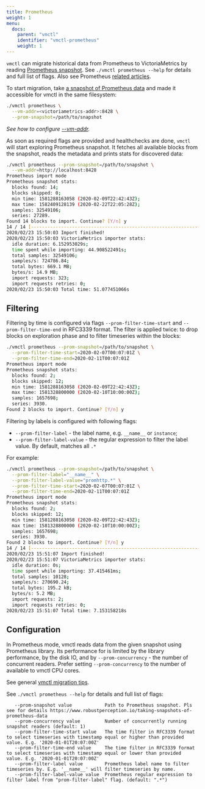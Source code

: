 ```yaml
---
title: Prometheus
weight: 1
menu:
  docs:
    parent: "vmctl"
    identifier: "vmctl-prometheus"
    weight: 1
---
```

`vmctl` can migrate historical data from Prometheus to VictoriaMetrics by reading [Prometheus snapshot](https://prometheus.io/docs/prometheus/latest/querying/api/#snapshot).
See `./vmctl prometheus --help` for details and full list of flags. Also see Prometheus [related articles](https://docs.victoriametrics.com/victoriametrics/vmctl/#articles).

To start migration, take [a snapshot of Prometheus data](https://www.robustperception.io/taking-snapshots-of-prometheus-data)
and made it accessible for vmctl in the same filesystem:
```sh
./vmctl prometheus \
  --vm-addr=<victoriametrics-addr>:8428 \
  --prom-snapshot=/path/to/snapshot
```

_See how to configure [--vm-addr](https://docs.victoriametrics.com/victoriametrics/vmctl#configuring-victoriametrics)._

As soon as required flags are provided and healthchecks are done, `vmctl` will start exploring Prometheus snapshot.
It fetches all available blocks from the snapshot, reads the metadata and prints stats for discovered data:
```sh
./vmctl prometheus --prom-snapshot=/path/to/snapshot \
  --vm-addr=http://localhost:8428
Prometheus import mode
Prometheus snapshot stats:
  blocks found: 14;
  blocks skipped: 0;
  min time: 1581288163058 (2020-02-09T22:42:43Z);
  max time: 1582409128139 (2020-02-22T22:05:28Z);
  samples: 32549106;
  series: 27289.
Found 14 blocks to import. Continue? [Y/n] y
14 / 14 [-------------------------------------------------------------------------------------------] 100.00% 0 p/s
2020/02/23 15:50:03 Import finished!
2020/02/23 15:50:03 VictoriaMetrics importer stats:
  idle duration: 6.152953029s;
  time spent while importing: 44.908522491s;
  total samples: 32549106;
  samples/s: 724786.84;
  total bytes: 669.1 MB;
  bytes/s: 14.9 MB;
  import requests: 323;
  import requests retries: 0;
2020/02/23 15:50:03 Total time: 51.077451066s
```

## Filtering

Filtering by time is configured via flags `--prom-filter-time-start` and `--prom-filter-time-end` in RFC3339 format.
The filter is applied twice: to drop blocks on exploration phase and to filter timeseries within the blocks:
```sh
./vmctl prometheus --prom-snapshot=/path/to/snapshot \
  --prom-filter-time-start=2020-02-07T00:07:01Z \
  --prom-filter-time-end=2020-02-11T00:07:01Z
Prometheus import mode
Prometheus snapshot stats:
  blocks found: 2;
  blocks skipped: 12;
  min time: 1581288163058 (2020-02-09T22:42:43Z);
  max time: 1581328800000 (2020-02-10T10:00:00Z);
  samples: 1657698;
  series: 3930.
Found 2 blocks to import. Continue? [Y/n] y
```

Filtering by labels is configured with following flags:
- `--prom-filter-label` - the label name, e.g. `__name__` or `instance`;
- `--prom-filter-label-value` - the regular expression to filter the label value. By default, matches all `.*`

For example:
```sh
./vmctl prometheus --prom-snapshot=/path/to/snapshot \
  --prom-filter-label="__name__" \
  --prom-filter-label-value="promhttp.*" \
  --prom-filter-time-start=2020-02-07T00:07:01Z \
  --prom-filter-time-end=2020-02-11T00:07:01Z
Prometheus import mode
Prometheus snapshot stats:
  blocks found: 2;
  blocks skipped: 12;
  min time: 1581288163058 (2020-02-09T22:42:43Z);
  max time: 1581328800000 (2020-02-10T10:00:00Z);
  samples: 1657698;
  series: 3930.
Found 2 blocks to import. Continue? [Y/n] y
14 / 14 [-----------------------------------------------------------------------------------------------] 100.00% ? p/s
2020/02/23 15:51:07 Import finished!
2020/02/23 15:51:07 VictoriaMetrics importer stats:
  idle duration: 0s;
  time spent while importing: 37.415461ms;
  total samples: 10128;
  samples/s: 270690.24;
  total bytes: 195.2 kB;
  bytes/s: 5.2 MB;
  import requests: 2;
  import requests retries: 0;
2020/02/23 15:51:07 Total time: 7.153158218s
```

## Configuration

In Prometheus mode, vmctl reads data from the given snapshot using Prometheus library. Its performance for is limited
by the library performance, by the disk IO, and by `--prom-concurrency` - the number of concurrent readers. Prefer
setting `--prom-concurrency` to the number of available to vmctl CPU cores.

See general [vmctl migration tips](https://docs.victoriametrics.com/victoriametrics/vmctl/#migration-tips).

See `./vmctl prometheus --help` for details and full list of flags:
```shellhelp
   --prom-snapshot value            Path to Prometheus snapshot. Pls see for details https://www.robustperception.io/taking-snapshots-of-prometheus-data
   --prom-concurrency value         Number of concurrently running snapshot readers (default: 1)
   --prom-filter-time-start value   The time filter in RFC3339 format to select timeseries with timestamp equal or higher than provided value. E.g. '2020-01-01T20:07:00Z'
   --prom-filter-time-end value     The time filter in RFC3339 format to select timeseries with timestamp equal or lower than provided value. E.g. '2020-01-01T20:07:00Z'
   --prom-filter-label value        Prometheus label name to filter timeseries by. E.g. '__name__' will filter timeseries by name.
   --prom-filter-label-value value  Prometheus regular expression to filter label from "prom-filter-label" flag. (default: ".*")
```